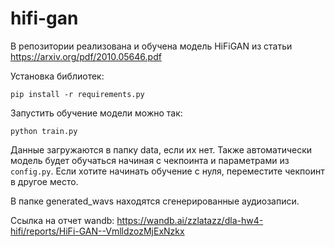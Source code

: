 # hifi-gan

В репозитории реализована и обучена модель HiFiGAN из статьи https://arxiv.org/pdf/2010.05646.pdf

Установка библиотек:
```
pip install -r requirements.py
```
Запустить обучение модели можно так:
```
python train.py
```
Данные загружаются в папку data, если их нет. Также автоматически модель будет обучаться начиная с чекпоинта и параметрами из ```config.py```. Если хотите начинать обучение с нуля, переместите чекпоинт в другое место.

В папке generated_wavs находятся сгенерированные аудиозаписи.

Ссылка на отчет wandb: https://wandb.ai/zzlatazz/dla-hw4-hifi/reports/HiFi-GAN--VmlldzozMjExNzkx
